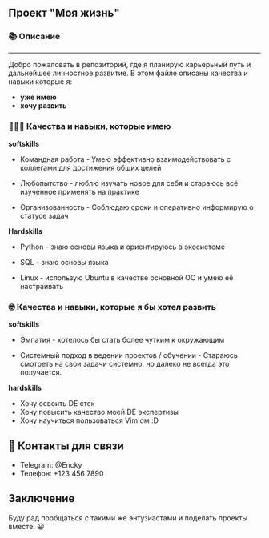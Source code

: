 ## Проект  "Моя жизнь"

### 📚 Описание 
---
Добро пожаловать в репозиторий, где я планирую карьерьный путь и дальнейшее личностное развитие. В этом файле описаны качества и навыки которые я:
* __уже имею__
* __хочу развить__

### 🧑🏻‍💻 Качества и навыки, которые имею
__softskills__

* Командная работа - Умею эффективно взаимодействовать с коллегами для достижения общих целей 

* Любопытство - люблю изучать новое для себя и стараюсь всё изученное применять на практике

* Организованность - Соблюдаю сроки  и оперативно информирую о статусе задач

__Hardskills__

* Python - знаю основы языка и ориентируюсь в экосистеме
* SQL - знаю основы языка

* Linux - использую Ubuntu в качестве основной ОС и умею её настраивать

### 🤓 Качества и навыки, которые я бы хотел развить
__softskills__

* Эмпатия - хотелось бы стать более чутким к окружающим

* Системный подход в ведении проектов / обучении - Стараюсь смотреть на свои задачи системно, но далеко не всегда это получается.

__hardskills__
* Хочу освоить DE стек
* Хочу повысить качество моей DE экспертизы
* Хочу научиться пользоваться Vim'ом :D

## 🤝 Контакты для связи
* Telegram: @Encky
* Телефон: +123 456 7890
## Заключение
Буду рад пообщаться с такими же энтузиастами и поделать проекты вместе. 😀